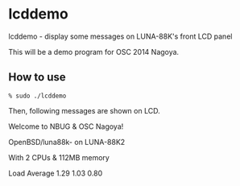 lcddemo
=======

lcddemo - display some messages on LUNA-88K's front LCD panel

This will be a demo program for OSC 2014 Nagoya.

How to use
----------
```
% sudo ./lcddemo
```
Then, following messages are shown on LCD.

Welcome to NBUG
   & OSC Nagoya!

OpenBSD/luna88k-
    on LUNA-88K2

With 2 CPUs
  & 112MB memory

Load Average
  1.29 1.03 0.80
